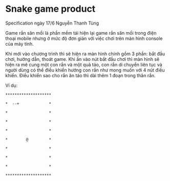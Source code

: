 # Snake game product

Specification 
ngày 17/6
Nguyễn Thanh Tùng

Game rắn săn mồi là phần mềm tái hiện lại game rắn săn mồi trong điện thoại mobile nhưng ở mức độ đơn giản với việc chơi trên màn hình console của máy tính. 

Khi mới vào chương trình thì sẽ hiện ra màn hình chính gồm 3 phần: bắt đầu chơi, hướng dẫn, thoát game. Khi ấn vào nút bắt đầu chơi thì màn hình sẽ hiện ra mê cung một con rắn và một quả táo, con rắn di chuyển liên tục và người dùng có thể điều khiển hướng con rắn như mong muốn với 4 nút điều khiển. Điều khiển sao cho rắn ăn táo thì dài thêm 1 đoạn trong thân rắn. 

Ví dụ: 

`********************`

`*  --+             *`

`*                  *`

`*                  *`

`*                  *`

`*        @         *`

`*                  *`

`*                  *`

`*                  *`

`********************`
